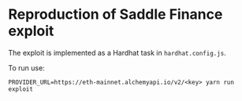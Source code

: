 # Reproduction of Saddle Finance exploit

The exploit is implemented as a Hardhat task in `hardhat.config.js`.

To run use:

`PROVIDER_URL=https://eth-mainnet.alchemyapi.io/v2/<key> yarn run exploit`

